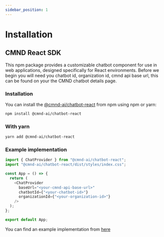 ```yaml
---
sidebar_position: 1
---
```


# Installation

## CMND React SDK

This npm package provides a customizable chatbot component for use in web applications, designed specifically for React environments.
Before we begin you will need you chatbot id, organization id, cmnd api base url, this can be found on your the CMND chatbot details page.

### Installation

You can install the [@cmnd-ai/chatbot-react](https://www.npmjs.com/package/@cmnd-ai/chatbot-react) from npm using npm or yarn:

```bash
npm install @cmnd-ai/chatbot-react
```

### With yarn

```bash
yarn add @cmnd-ai/chatbot-react
```

### Example implementation

```javascript
import { ChatProvider } from "@cmnd-ai/chatbot-react";
import "@cmnd-ai/chatbot-react/dist/styles/index.css";

const App = () => {
  return (
    <ChatProvider
      baseUrl="<your-cmnd-api-base-url>"
      chatbotId={"<your-chatbot-id>"}
      organizationId={"<your-organization-id>"}
    />
  );
};

export default App;
```

You can find an example implementation from [here](https://www.npmjs.com/package/cmnd-chat-bot-package)
